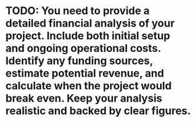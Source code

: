 # TODO: You need to provide a detailed financial analysis of your project. Include both initial setup and ongoing operational costs. Identify any funding sources, estimate potential revenue, and calculate when the project would break even. Keep your analysis realistic and backed by clear figures.